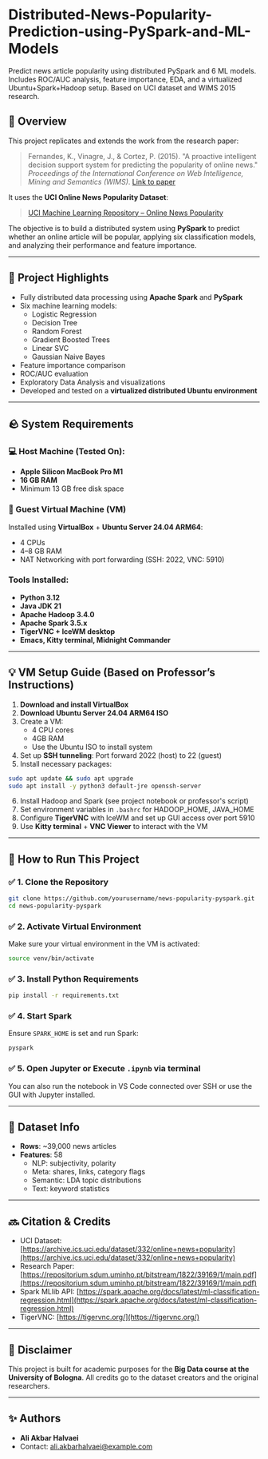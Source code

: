 # Distributed-News-Popularity-Prediction-using-PySpark-and-ML-Models
Predict news article popularity using distributed PySpark and 6 ML models. Includes ROC/AUC analysis, feature importance, EDA, and a virtualized Ubuntu+Spark+Hadoop setup. Based on UCI dataset and WIMS 2015 research.


## 🔎 Overview

This project replicates and extends the work from the research paper:

> Fernandes, K., Vinagre, J., & Cortez, P. (2015). "A proactive intelligent decision support system for predicting the popularity of online news." *Proceedings of the International Conference on Web Intelligence, Mining and Semantics (WIMS)*. [Link to paper](https://repositorium.sdum.uminho.pt/bitstream/1822/39169/1/main.pdf)

It uses the **UCI Online News Popularity Dataset**:

> [UCI Machine Learning Repository – Online News Popularity](https://archive.ics.uci.edu/dataset/332/online+news+popularity)

The objective is to build a distributed system using **PySpark** to predict whether an online article will be popular, applying six classification models, and analyzing their performance and feature importance.

---

## 🚀 Project Highlights

- Fully distributed data processing using **Apache Spark** and **PySpark**
- Six machine learning models:
  - Logistic Regression
  - Decision Tree
  - Random Forest
  - Gradient Boosted Trees
  - Linear SVC
  - Gaussian Naive Bayes
- Feature importance comparison
- ROC/AUC evaluation
- Exploratory Data Analysis and visualizations
- Developed and tested on a **virtualized distributed Ubuntu environment**

---

## 🪨 System Requirements

### 💻 Host Machine (Tested On):

- **Apple Silicon MacBook Pro M1**
- **16 GB RAM**
- Minimum 13 GB free disk space

### 🚀 Guest Virtual Machine (VM)

Installed using **VirtualBox** + **Ubuntu Server 24.04 ARM64**:

- 4 CPUs
- 4–8 GB RAM
- NAT Networking with port forwarding (SSH: 2022, VNC: 5910)

### Tools Installed:

- **Python 3.12**
- **Java JDK 21**
- **Apache Hadoop 3.4.0**
- **Apache Spark 3.5.x**
- **TigerVNC + IceWM desktop**
- **Emacs, Kitty terminal, Midnight Commander**

---

## 💡 VM Setup Guide (Based on Professor’s Instructions)

1. **Download and install VirtualBox**
2. **Download Ubuntu Server 24.04 ARM64 ISO**
3. Create a VM:
   - 4 CPU cores
   - 4GB RAM
   - Use the Ubuntu ISO to install system
4. Set up **SSH tunneling**: Port forward 2022 (host) to 22 (guest)
5. Install necessary packages:

```bash
sudo apt update && sudo apt upgrade
sudo apt install -y python3 default-jre openssh-server
```

6. Install Hadoop and Spark (see project notebook or professor's script)
7. Set environment variables in `.bashrc` for HADOOP\_HOME, JAVA\_HOME
8. Configure **TigerVNC** with IceWM and set up GUI access over port 5910
9. Use **Kitty terminal** + **VNC Viewer** to interact with the VM

---

## 🚜 How to Run This Project

### ✅ 1. Clone the Repository

```bash
git clone https://github.com/yourusername/news-popularity-pyspark.git
cd news-popularity-pyspark
```

### ✅ 2. Activate Virtual Environment

Make sure your virtual environment in the VM is activated:

```bash
source venv/bin/activate
```

### ✅ 3. Install Python Requirements

```bash
pip install -r requirements.txt
```

### ✅ 4. Start Spark

Ensure `SPARK_HOME` is set and run Spark:

```bash
pyspark
```

### ✅ 5. Open Jupyter or Execute `.ipynb` via terminal

You can also run the notebook in VS Code connected over SSH or use the GUI with Jupyter installed.

---

## 🔹 Dataset Info

- **Rows**: \~39,000 news articles
- **Features**: 58
  - NLP: subjectivity, polarity
  - Meta: shares, links, category flags
  - Semantic: LDA topic distributions
  - Text: keyword statistics

---

## 🔜 Citation & Credits

- UCI Dataset: [https://archive.ics.uci.edu/dataset/332/online+news+popularity](https://archive.ics.uci.edu/dataset/332/online+news+popularity)
- Research Paper: [https://repositorium.sdum.uminho.pt/bitstream/1822/39169/1/main.pdf](https://repositorium.sdum.uminho.pt/bitstream/1822/39169/1/main.pdf)
- Spark MLlib API: [https://spark.apache.org/docs/latest/ml-classification-regression.html](https://spark.apache.org/docs/latest/ml-classification-regression.html)
- TigerVNC: [https://tigervnc.org/](https://tigervnc.org/)

---

## 🚩 Disclaimer

This project is built for academic purposes for the **Big Data course at the University of Bologna**. All credits go to the dataset creators and the original researchers.

---

## ✨ Authors

- **Ali Akbar Halvaei**
- Contact: [ali.akbarhalvaei@example.com](mailto\:ali.akbarhalvaei@example.com)

